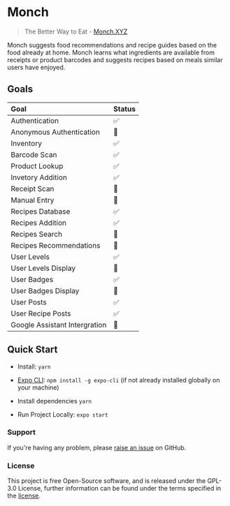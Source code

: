 
# Monch
>The Better Way to Eat - [Monch.XYZ](https://monch.XYZ)

Monch suggests food recommendations and recipe guides based on the food already at home. Monch learns what ingredients are available from receipts or product barcodes and suggests recipes based on meals similar users have enjoyed.


## Goals

Goal | Status
:------------ | :------------ |
Authentication | :white_check_mark:
Anonymous Authentication | :black_square_button:
Inventory | :white_check_mark:
Barcode Scan | :white_check_mark:
Product Lookup | :white_check_mark:
Invetory Addition | :white_check_mark:
Receipt Scan | :black_square_button:
Manual Entry | :black_square_button:
Recipes Database | :white_check_mark:
Recipes Addition | :white_check_mark:
Recipes Search | :black_square_button:
Recipes  Recommendations | :black_square_button:
User Levels | :white_check_mark:
User Levels Display | :black_square_button:
User Badges | :white_check_mark:
User Badges Display | :black_square_button:
User Posts | :white_check_mark:
User Recipe Posts | :white_check_mark:
Google Assistant Intergration | :black_square_button:


## Quick Start

- Install: `yarn`

- [Expo CLI](https://docs.expo.io/versions/latest/workflow/expo-cli/): `npm install -g expo-cli` (if not already installed globally on your machine)

- Install dependencies `yarn`

- Run Project Locally: `expo start`






### Support

If you're having any problem, please [raise an issue](https://github.com/MrTimcakes/Monch-Native/issues/new) on GitHub.






### License

This project is free Open-Source software, and is released under the GPL-3.0 License, further information can be found under the terms specified in the [license](https://github.com/MrTimcakes/Monch-Native/blob/master/LICENSE).